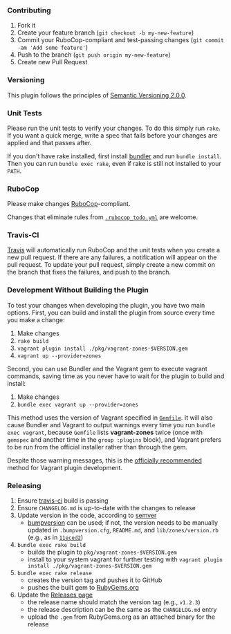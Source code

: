 ### Contributing

1. Fork it
2. Create your feature branch (`git checkout -b my-new-feature`)
3. Commit your RuboCop-compliant and test-passing changes (`git commit -am 'Add
   some feature'`)
4. Push to the branch (`git push origin my-new-feature`)
5. Create new Pull Request

### Versioning

This plugin follows the principles of
[Semantic Versioning 2.0.0](http://semver.org/).

### Unit Tests

Please run the unit tests to verify your changes. To do this simply run `rake`.
If you want a quick merge, write a spec that fails before your changes are
applied and that passes after.

If you don't have rake installed, first install [bundler](http://bundler.io/)
and run `bundle install`. Then you can run `bundle exec rake`, even if rake is
still not installed to your `PATH`.

### RuboCop

Please make changes [RuboCop](https://github.com/bbatsov/rubocop)-compliant.

Changes that eliminate rules from
[`.rubocop_todo.yml`](https://github.com/nsidc/vagrant-zones/blob/master/.rubocop_todo.yml)
are welcome.

### Travis-CI

[Travis](https://travis-ci.org/nsidc/vagrant-zones) will automatically run
RuboCop and the unit tests when you create a new pull request. If there are any
failures, a notification will appear on the pull request. To update your pull
request, simply create a new commit on the branch that fixes the failures, and
push to the branch.

### Development Without Building the Plugin

To test your changes when developing the plugin, you have two main
options. First, you can build and install the plugin from source every time you
make a change:

1. Make changes
2. `rake build`
3. `vagrant plugin install ./pkg/vagrant-zones-$VERSION.gem`
4. `vagrant up --provider=zones`

Second, you can use Bundler and the Vagrant gem to execute vagrant commands,
saving time as you never have to wait for the plugin to build and install:

1. Make changes
2. `bundle exec vagrant up --provider=zones`

This method uses the version of Vagrant specified in
[`Gemfile`](https://github.com/nsidc/vagrant-zones/blob/master/Gemfile). It
will also cause Bundler and Vagrant to output warnings every time you run
`bundle exec vagrant`, because `Gemfile` lists **vagrant-zones** twice (once
with `gemspec` and another time in the `group :plugins` block), and Vagrant
prefers to be run from the official installer rather than through the gem.

Despite those warning messages, this is the
[officially recommended](https://docs.vagrantup.com/v2/plugins/development-basics.html)
method for Vagrant plugin development.

### Releasing

1) Ensure [travis-ci](https://travis-ci.org/github/nsidc/vagrant-zones/) build is passing
2) Ensure `CHANGELOG.md` is up-to-date with the changes to release
3) Update version in the code, according to [semver](https://semver.org/)
    * [bumpversion](https://github.com/peritus/bumpversion) can be used; if not,
      the version needs to be manually updated in `.bumpversion.cfg`,
      `README.md`, and `lib/zones/version.rb` (e.g., as in
      [`11eced2`](https://github.com/nsidc/vagrant-zones/commit/11eced2))
4) `bundle exec rake build`
    * builds the plugin to `pkg/vagrant-zones-$VERSION.gem`
    * install to your system vagrant for further testing with `vagrant plugin
      install ./pkg/vagrant-zones-$VERSION.gem`
5) `bundle exec rake release`
    * creates the version tag and pushes it to GitHub
    * pushes the built gem to
      [RubyGems.org](https://rubygems.org/gems/vagrant-zones/)
6) Update the [Releases page](https://github.com/nsidc/vagrant-zones/releases)
    * the release name should match the version tag (e.g., `v1.2.3`)
    * the release description can be the same as the `CHANGELOG.md` entry
    * upload the `.gem` from RubyGems.org as an attached binary for the release